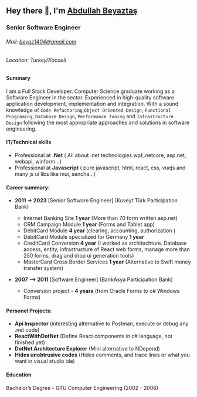 
## Hey there 👋, I'm [Abdullah Beyaztaş](https://github.com/beyaz/)

### Senior Software Engineer
###### Mail: beyaz1404@gmail.com
###### Location: Turkey/Kocaeli


#### Summary

I am a Full Stack Developer.
Computer Science graduate working as a Software Engineer in the sector. 
Experienced in high-quality software application development, implementation and integration. 
With a sound  knowledge of `Code Refactoring`,`Object Oriented Design`, `Functional Programing`, `Database Design`, `Performance Tuning` and `Infrastructure Design` following the most appropriate approaches and solutions in software engineering.

#### IT/Technical skills

- Professional at **.Net** ( All about .net technologies wpf,.netcore, asp.net, webapi, winform...)
- Professional at **Javascript** ( pure javascript, html, react, css, vuejs and many js ui libs like mui, sencha...)


#### Career summary:

- **2011 -> 2023** [Senior Software Engineer] (Kuveyt Türk Participation Bank)
  - Internet Banking Site **1 year** (More than 70 form written asp.net)
  - CRM Campaign Module **1 year** (Forms and Tablet app)
  - DebitCard Module **4 year** (clearing, accounting, authorization )
  - DebitCard Module specialized for Germany  **1 year**
  - CreditCard Conversion  **4 year** (I worked as architechture. Database access, entity, infrastructure of React web forms, manage more than 250 forms, drag and drop ui generation tools)
  - MasterCard Cross Border Services  **1 year** (Alternative to Swift money transfer system)

- **2007 –> 2011** [Software Engineer] (BankAsya Participation Bank)
  - Conversion project - **4 years** (from Oracle Forms to c# Windows Forms)


#### Personel Projects:

- **Api Inspector** (interesting alternative to Postman, execute or debug any .net code)
- **ReactWithDotNet** (Define React components in c# language, not finished yet)
- **DotNet Architecture Explorer** (Mini alternative to NDepend)
- **Hides unobtrusive codes** (Hides comments, and trace lines or what you want in visual studio ide)

#### Education
Bachelor’s Degree - GTU Computer Engineering (2002 - 2006)
